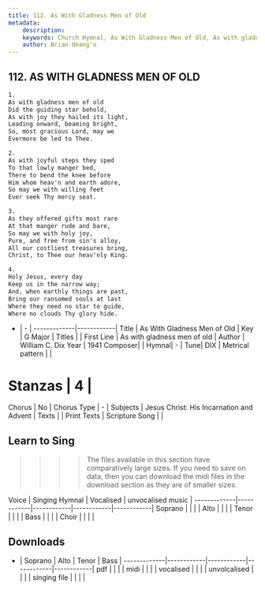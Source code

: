 ```yaml
---
title: 112. As With Gladness Men of Old
metadata:
    description: 
    keywords: Church Hymnal, As With Gladness Men of Old, As with gladness men of old, 
    author: Brian Onang'o
---
```



## 112. AS WITH GLADNESS MEN OF OLD

```txt
1.
As with gladness men of old
Did the guiding star behold,
As with joy they hailed its light,
Leading onward, beaming bright,
So, most gracious Lord, may we
Evermore be led to Thee.

2.
As with joyful steps they sped
To that lowly manger bed,
There to bend the knee before
Him whom heav'n and earth adore,
So may we with willing feet
Ever seek Thy mercy seat.

3.
As they offered gifts most rare
At that manger rude and bare,
So may we with holy joy,
Pure, and free from sin's alloy,
All our costliest treasures bring,
Christ, to Thee our heav'nly King.

4.
Holy Jesus, every day
Keep us in the narrow way;
And, when earthly things are past,
Bring our ransomed souls at last
Where they need no star to guide,
Where no clouds Thy glory hide.

```

- |   -  |
-------------|------------|
Title | As With Gladness Men of Old |
Key | G Major |
Titles |  |
First Line | As with gladness men of old |
Author | William C. Dix
Year | 1941
Composer|  |
Hymnal|  - |
Tune| DIX |
Metrical pattern | |
# Stanzas | 4 |
Chorus | No |
Chorus Type | - |
Subjects | Jesus Christ: His Incarnation and Advent |
Texts |  |
Print Texts | 
Scripture Song |  |
  
## Learn to Sing

>>>> The files available in this section have comparatively large sizes. If you need to save on data, then you can download the midi files in the download section as they are of smaller sizes.

Voice |  Singing Hymnal | Vocalised | unvocalised music |
-------------|------------|------------|------------|------------|
Soprano | | | |
Alto | | | |
Tenor | | | |
Bass | | | |
Choir | | | |

## Downloads

- |  Soprano | Alto | Tenor | Bass |
-------------|------------|------------|------------|------------|
pdf | | | |
midi | | | |
vocalised | | | |
unvolcalised | | | |
singing file | | | |
  